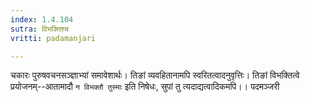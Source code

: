 ```yaml
---
index: 1.4.104
sutra: विभक्तिश्च
vritti: padamanjari

---
```

चकारः पुरुषवचनसञ्ज्ञाभ्यां समावेशार्थः। तिङां व्यवहितानामपि स्वरितत्वादनुवृत्तिः। तिङां विभक्तित्वे प्रयोजनम्--आतामादौ `न विभक्तौ तुस्माः` इति निषेधः, सुपां तु त्यदाद्यत्वादिकमपि।।
पदमञ्जरी
